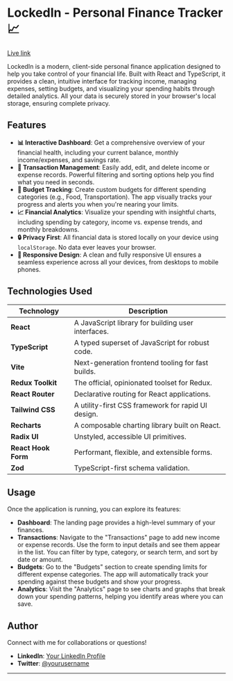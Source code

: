 # LockedIn - Personal Finance Tracker 📈
[Live link](https://lockedin-teal.vercel.app/)

LockedIn is a modern, client-side personal finance application designed to help you take control of your financial life. Built with React and TypeScript, it provides a clean, intuitive interface for tracking income, managing expenses, setting budgets, and visualizing your spending habits through detailed analytics. All your data is securely stored in your browser's local storage, ensuring complete privacy.

## Features

-   **📊 Interactive Dashboard**: Get a comprehensive overview of your financial health, including your current balance, monthly income/expenses, and savings rate.
-   **🔄 Transaction Management**: Easily add, edit, and delete income or expense records. Powerful filtering and sorting options help you find what you need in seconds.
-   **🎯 Budget Tracking**: Create custom budgets for different spending categories (e.g., Food, Transportation). The app visually tracks your progress and alerts you when you're nearing your limits.
-   **📈 Financial Analytics**: Visualize your spending with insightful charts, including spending by category, income vs. expense trends, and monthly breakdowns.
-   **🔒 Privacy First**: All financial data is stored locally on your device using `localStorage`. No data ever leaves your browser.
-   **📱 Responsive Design**: A clean and fully responsive UI ensures a seamless experience across all your devices, from desktops to mobile phones.

## Technologies Used

| Technology         | Description                                    |
| ------------------ | ---------------------------------------------- |
| **React**          | A JavaScript library for building user interfaces. |
| **TypeScript**     | A typed superset of JavaScript for robust code.    |
| **Vite**           | Next-generation frontend tooling for fast builds.  |
| **Redux Toolkit**  | The official, opinionated toolset for Redux.   |
| **React Router**   | Declarative routing for React applications.        |
| **Tailwind CSS**   | A utility-first CSS framework for rapid UI design. |
| **Recharts**       | A composable charting library built on React.  |
| **Radix UI**       | Unstyled, accessible UI primitives.                |
| **React Hook Form**| Performant, flexible, and extensible forms.        |
| **Zod**            | TypeScript-first schema validation.                |

## Usage

Once the application is running, you can explore its features:

-   **Dashboard**: The landing page provides a high-level summary of your finances.
-   **Transactions**: Navigate to the "Transactions" page to add new income or expense records. Use the form to input details and see them appear in the list. You can filter by type, category, or search term, and sort by date or amount.
-   **Budgets**: Go to the "Budgets" section to create spending limits for different expense categories. The app will automatically track your spending against these budgets and show your progress.
-   **Analytics**: Visit the "Analytics" page to see charts and graphs that break down your spending patterns, helping you identify areas where you can save.

## Author

Connect with me for collaborations or questions!

-   **LinkedIn**: [Your LinkedIn Profile](https://linkedin.com/in/yourusername)
-   **Twitter**: [@yourusername](https://twitter.com/yourusername)

---

